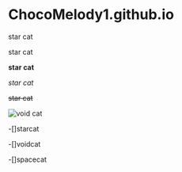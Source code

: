 # ChocoMelody1.github.io


star cat

star cat

**star cat**

*star cat*

~~star cat~~


![void cat](https://dangerfield.com.au/cdn/shop/products/BWFW076_001_1.jpg?v=1695875717)

-[]starcat

-[]voidcat

-[]spacecat
